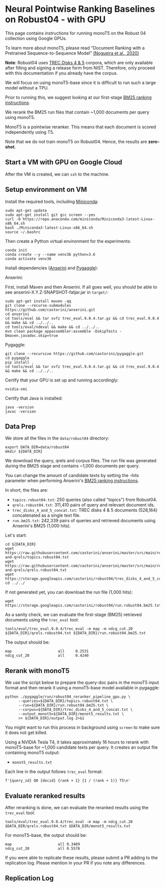# Neural Pointwise Ranking Baselines on Robust04 - with GPU

This page contains instructions for running monoT5 on the Robust 04 collection using Google GPUs.

To learn more about monoT5, please read "Document Ranking with a Pretrained Sequence-to-Sequence Model" [(Nogueira et al., 2020)](https://www.aclweb.org/anthology/2020.findings-emnlp.63.pdf)


**Note**: Robust04 uses [TREC Disks 4 & 5](https://trec.nist.gov/data/cd45/index.html) corpora, which are only available after filling and signing a release form from NIST. Therefore, only proceed with this documentation if you already have the corpus.

We will focus on using monoT5-base since it is difficult to run such a large model without a TPU.

Prior to running this, we suggest looking at our first-stage [BM25 ranking instructions](https://github.com/castorini/anserini/blob/master/docs/regressions-robust04.md).

We rerank the BM25 run files that contain ~1,000 documents per query using monoT5.

MonoT5 is a pointwise reranker. This means that each document is scored independently using T5.

Note that we do not train monoT5 on Robust04. Hence, the results are **zero-shot**.

## Start a VM with GPU on Google Cloud

After the VM is created, we can `ssh` to the machine.  

## Setup environment on VM

Install the required tools, including [Miniconda](https://docs.conda.io/en/latest/miniconda.html):
```
sudo apt-get update
sudo apt-get install git gcc screen --yes
curl -O https://repo.anaconda.com/miniconda/Miniconda3-latest-Linux-x86_64.sh
bash ./Miniconda3-latest-Linux-x86_64.sh
source ~/.bashrc
```

Then create a Python virtual environment for the experiments:
```
conda init
conda create --y --name venv36 python=3.6
conda activate venv36
```

Install dependencies ([Anserini](https://github.com/castorini/anserini.git) and [Pygaggle](https://github.com/castorini/pygaggle.git)):

Anserini:

First, install Maven and then Anserini.
If all goes well, you should be able to see anserini-X.Y.Z-SNAPSHOT-fatjar.jar in `target/`:
```
sudo apt-get install maven -qq
git clone --recurse-submodules https://github.com/castorini/anserini.git
cd anserini
cd tools/eval && tar xvfz trec_eval.9.0.4.tar.gz && cd trec_eval.9.0.4 && make && cd ../../..
cd tools/eval/ndeval && make && cd ../../..
mvn clean package appassembler:assemble -DskipTests -Dmaven.javadoc.skip=true
```

Pygaggle:
```
git clone --recursive https://github.com/castorini/pygaggle.git
cd pygaggle
pip install .
cd tools/eval && tar xvfz trec_eval.9.0.4.tar.gz && cd trec_eval.9.0.4 && make && cd ../../..
```

Certify that your GPU is set up and running accordingly:
```
nvidia-smi
```

Certify that Java is installed:
```
java -version
javac -version
```

## Data Prep
We store all the files in the `data/robust04` directory:
```
export DATA_DIR=data/robust04
mkdir ${DATA_DIR}
```

We download the query, qrels and corpus files. The run file was generated during the BM25 stage and contains ~1,000 documents per query.

You can change the amount of candidate texts by setting the -hits parameter when performing Anserini's [BM25 ranking instructions](https://github.com/castorini/anserini/blob/master/docs/regressions-robust04.md).

In short, the files are:
- `topics.robust04.txt`: 250 queries (also called "topics") from Robust04.
- `qrels.robust04.txt`: 311,410 pairs of query and relevant document ids.
- `trec_disks_4_and_5_concat.txt`: TREC disks 4 & 5 documents (528,164) concatenated as a single text file.
- `run.bm25.txt`: 242,339 pairs of queries and retrieved documents using Anserini's BM25 (1,000 hits).

Let's start:
```
cd ${DATA_DIR}
wget https://raw.githubusercontent.com/castorini/anserini/master/src/main/resources/topics-and-qrels/topics.robust04.txt
wget https://raw.githubusercontent.com/castorini/anserini/master/src/main/resources/topics-and-qrels/qrels.robust04.txt
wget https://storage.googleapis.com/castorini/robust04/trec_disks_4_and_5_concat.txt
cd ../../
```

If not generated yet, you can download the run file (1,000 hits):
```
wget https://storage.googleapis.com/castorini/robust04/run.robust04.bm25.txt
```

As a sanity check, we can evaluate the first-stage (BM25) retrieved documents using the `trec_eval` tool:
```
tools/eval/trec_eval.9.0.4/trec_eval -m map -m ndcg_cut.20 ${DATA_DIR}/qrels.robust04.txt ${DATA_DIR}/run.robust04.bm25.txt
```

The output should be:
```
map                     all     0.2531
ndcg_cut_20             all     0.4240
```

## Rerank with monoT5
We use the script below to prepare the query-doc pairs in the monoT5 input format and then rerank it using a monoT5-base model available in pygaggle:

```
python ./pygaggle/run/robust04_reranker_pipeline_gpu.py \
      --queries=${DATA_DIR}/topics.robust04.txt \
      --run=${DATA_DIR}/run.robust04.bm25.txt \
      --corpus=${DATA_DIR}/trec_disks_4_and_5_concat.txt \
      --output_monot5=${DATA_DIR}/monot5_results.txt \
      >> ${DATA_DIR}/output.log 2>&1
```
You might want to run this process in background using `screen` to make sure it does not get killed.

Using a NVIDIA Tesla T4, it takes approximately 16 hours to rerank with monoT5-base for ~1,000 candidate texts per query.
It creates an output file containing monoT5 output:

- `monot5_results.txt`

Each line in the output follows `trec_eval` format:
```
f'{query_id} Q0 {docid} {rank + 1} {1 / (rank + 1)} T5\n'
```

## Evaluate reranked results
After reranking is done, we can evaluate the reranked results using the `trec_eval` tool:

```
tools/eval/trec_eval.9.0.4/trec_eval -m map -m ndcg_cut.20 $DATA_DIR/qrels.robust04.txt $DATA_DIR/monot5_results.txt
```

For monoT5-base, the output should be:

```
map                   	all	0.3489
ndcg_cut_20           	all	0.5578
```

If you were able to replicate these results, please submit a PR adding to the replication log.
Please mention in your PR if you note any differences.


## Replication Log
